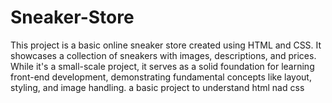 # Sneaker-Store
This project is a basic online sneaker store created using HTML and CSS. It showcases a collection of sneakers with images, descriptions, and prices. While it's a small-scale project, it serves as a solid foundation for learning front-end development, demonstrating fundamental concepts like layout, styling, and image handling.
 a basic project to understand html nad css
